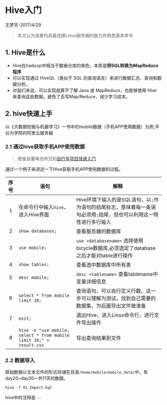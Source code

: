 # Hive入门
王梦天-2017/4/29
> 本文认为读者均具备连接Linux服务器的能力并熟悉基本命令

## 1. Hive是什么
- Hive在hadoop中相当于数据仓库的角色，本质是**将SQL转换为MapReduce程序**
- 可以实现通过 HiveQL（类似于 SQL 的查询语言）来进行数据汇总、查询和数据分析。
- 对我们来说，可以实现就算不了解 Java 或 MapReduce，也能够使用 Hive 来查询这些数据。避免了去写Map/Reduce，减少学习成本。

## 2. hive快速上手
以《大数据挖掘与机器学习》一书中的mobile数据（手机APP使用数据）为例,平台为学院的阿里云服务器

### 2.1 通过hive获取手机APP使用数据
> 借鉴自董峰池师兄的[自行车项目快速入门](https://github.com/FengchiCrazy/bicycle_project/blob/master/quick_start.md)

通过一个例子来讲述一下Hive获取手机APP使用数据的过程。

| 序号 | 语句 | 解释 |
| :----: | ---- | ---- |
| 1 | 在命令行中输入`hive`，进入Hive界面 | Hive环境下输入的是SQL语句，以`;`作为语句的结尾标志，意味着每一条语句必须用`;`结尾，但也可以利用这一特性进行多行输入 |
| 2 | `show databases;` | 查看服务器的数据库 | 
| 3 | `use mobile;` | `use <databasename>` 选择使用bicycle数据库,必须选定了database之后才能对table进行操作 |
| 4 | `show tables;` | 查看选中数据库中所有表 |
| 5 | `desc mobile;` | `desc <tablename>` 查看tablename中变量详细信息 |
| 6 | `select * from mobile limit 10;` | 查询语句，可以自行定义行数。这一步可以理解为测试，找到自己需要的数据集，为后面导出文件做准备 |
| 7 | `exit;` | 退出Hive，进入Linux命令行，进行文件导出操作 |
| 8 | `hive -e "use mobile; select * from mobile limit 10;" > result.csv` | 导出查询结果到文件 |


### 2.2 数据导入
原始数据以文本文件的形式存储在目录`/home/mobile/mobile_data/`中，有day20~day30一共11天的数据。



`hive -f 01_Import.hql`

 hive中的注释是 `--`
